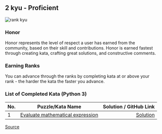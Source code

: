 ## 2 kyu - Proficient

![rank kyu](https://github.com/ikostan/codewars/blob/master/img/copy-rank-kyu.png)

### Honor

Honor represents the level of respect a user has earned from the
community, based on their skill and contributions. Honor is earned
fastest through creating kata, crafting great solutions, and
constructive comments.

### Earning Ranks

You can advance through the ranks by completing kata at or above
your rank - the harder the kata the faster you advance.

### List of Completed Kata (Python 3)

| No. |                                            Puzzle/Kata Name                                             |                                                                             Solution / GitHub Link |
|-----|:-------------------------------------------------------------------------------------------------------:|---------------------------------------------------------------------------------------------------:|
| 1   | [Evaluate mathematical expression](https://www.codewars.com/kata/52a78825cdfc2cfc87000005/train/python) | [Solution](https://github.com/ikostan/codewars/tree/master/kyu_2/evaluate_mathematical_expression) |

[Source](https://www.codewars.com/about)
